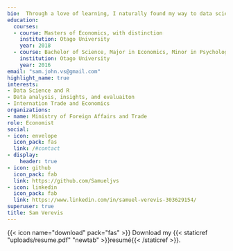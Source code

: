 ```yaml
---
bio:  Through a love of learning, I naturally found my way to data science and R soon after starting my career within the public sector. Since then, I've seen how data and insights help shape and inform on public sector policy. Some of my best work has been through collaboration with colleagues and stakeholders. Such as working closely with policy analyst on policy costings, and providing recommendations in-line with policy proposals. I've had the fortunate opportunity to work with colleagues both domestically across government, and with like-minded peers across the world (Canada, Chile and Mexico), and meaningfully engage in multilateral organisations like the OECD. I'm continually developing and refining data visualisation best practices, and I'm keen to deepen my experience.
education:
  courses:
  - course: Masters of Economics, with distinction
    institution: Otago University
    year: 2018
  - course: Bachelor of Science, Major in Economics, Minor in Psychology
    institution: Otago University
    year: 2016
email: "sam.john.vs@gmail.com"
highlight_name: true
interests:
- Data Science and R
- Data analysis, insights, and evaluaiton 
- Internation Trade and Economics
organizations:
- name: Ministry of Foreign Affairs and Trade
role: Economist 
social:
- icon: envelope
  icon_pack: fas
  link: /#contact
- display:
    header: true
- icon: github
  icon_pack: fab
  link: https://github.com/Samueljvs
- icon: linkedin
  icon_pack: fab
  link: https://www.linkedin.com/in/samuel-verevis-303629154/
superuser: true
title: Sam Verevis
---
```




{{< icon name="download" pack="fas" >}} Download my {{< staticref "uploads/resume.pdf" "newtab" >}}resumé{{< /staticref >}}.
